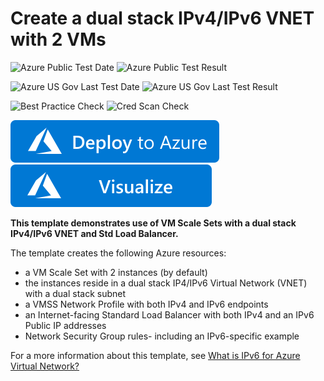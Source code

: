 # Create a dual stack IPv4/IPv6 VNET with 2 VMs

![Azure Public Test Date](https://azurequickstartsservice.blob.core.windows.net/badges/ipv6-in-vnet-vmss/PublicLastTestDate.svg)
![Azure Public Test Result](https://azurequickstartsservice.blob.core.windows.net/badges/ipv6-in-vnet-vmss/PublicDeployment.svg)

![Azure US Gov Last Test Date](https://azurequickstartsservice.blob.core.windows.net/badges/ipv6-in-vnet-vmss/FairfaxLastTestDate.svg)
![Azure US Gov Last Test Result](https://azurequickstartsservice.blob.core.windows.net/badges/ipv6-in-vnet-vmss/FairfaxDeployment.svg)

![Best Practice Check](https://azurequickstartsservice.blob.core.windows.net/badges/ipv6-in-vnet-vmss/BestPracticeResult.svg)
![Cred Scan Check](https://azurequickstartsservice.blob.core.windows.net/badges/ipv6-in-vnet-vmss/CredScanResult.svg)

[![Deploy To Azure](https://raw.githubusercontent.com/Azure/azure-quickstart-templates/master/1-CONTRIBUTION-GUIDE/images/deploytoazure.svg?sanitize=true)](https://portal.azure.com/#create/Microsoft.Template/uri/https%3A%2F%2Fraw.githubusercontent.com%2FAzure%2Fazure-quickstart-templates%2Fmaster%2Fipv6-in-vnet-vmss%2Fazuredeploy.json)
[![Visualize](https://raw.githubusercontent.com/Azure/azure-quickstart-templates/master/1-CONTRIBUTION-GUIDE/images/visualizebutton.svg?sanitize=true)](http://armviz.io/#/?load=https%3A%2F%2Fraw.githubusercontent.com%2FAzure%2Fazure-quickstart-templates%2Fmaster%2Fipv6-in-vnet-vmss%2Fazuredeploy.json)

**This template demonstrates use of VM Scale Sets with a dual stack IPv4/IPv6
VNET and Std Load Balancer.**

The template creates the following Azure resources:

- a VM Scale Set with 2 instances (by default)
- the instances reside in a dual stack IP4/IPv6 Virtual Network (VNET) with a
  dual stack subnet
- a VMSS Network Profile with both IPv4 and IPv6 endpoints
- an Internet-facing Standard Load Balancer with both IPv4 and an IPv6 Public IP
  addresses
- Network Security Group rules- including an IPv6-specific example

For a more information about this template, see
[What is IPv6 for Azure Virtual Network?](https://docs.microsoft.com/en-us/azure/virtual-network/ipv6-overview/)
